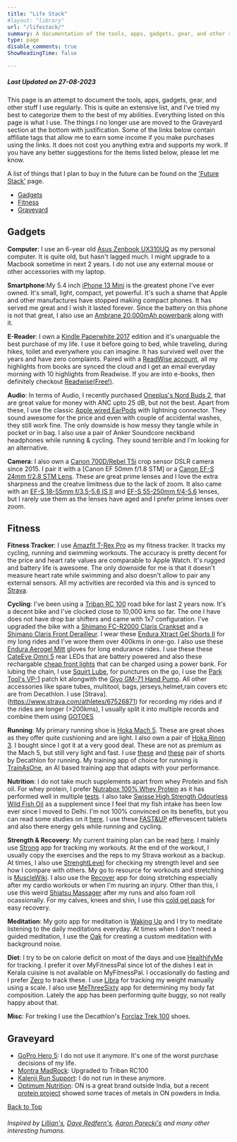 ```yaml
---
title: "Life Stack"
#layout: "library"
url: "/lifestack/"
summary: A documentation of the tools, apps, gadgets, gear, and other stuff I use regularly.
type: page
disable_comments: true
ShowReadingTime: false

---
```



##### Last Updated on 27-08-2023

This page is an attempt to document the tools, apps, gadgets, gear, and other stuff I use regularly. This is quite an extensive list, and I've tried my best to categorize them to the best of my abilities. Everything listed on this page is what I use. The things I no longer use are moved to the Graveyard section at the bottom with justification. Some of the links below contain affiliate tags that allow me to earn some income if you make purchases using the links. It does not cost you anything extra and supports my work. If you have any better suggestions for the items listed below, please let me know.

A list of things that I plan to buy in the future can be found on the ['Future Stack'](/futurestack/) page.


<div id="top"></div>


- [Gadgets](#gadgets)
- [Fitness](#fitness)
- [Graveyard](#Graveyard)

## Gadgets

**Computer**: I use an 6-year old [Asus Zenbook UX310UQ](https://www.asus.com/in/commercial-laptops/asus-zenbook-ux310uq) as my personal computer. It is quite old, but hasn't lagged much. I might upgrade to a Macbook sometime in next 2 years. I do not use any external mouse or other accessories with my laptop.

**Smartphone**:My 5.4 inch [iPhone 13 Mini](https://geni.us/rsh-13-mini) is the greatest phone I've ever owned. It's small, light, compact, yet powerful. It's such a shame that Apple and other manufactures have stopped making compact phones. It has served me great and I wish it lasted forever. Since the battery on this phone is not that great, I also use an [Ambrane 20,000mAh powerbank](https://geni.us/rsh-ambrane-20000) along with it.

**E-Reader**: I own a [Kindle Paperwhite 2017](https://geni.us/rsh-kindle-paperwhite) edition and it's unarguable the best purchase of my life. I use it before going to bed, while traveling, during hikes, toilet and everywhere you can imagine. It has survived well over the years and have zero complaints. Paired with a [ReadWise account](https://readwise.io/rishikesh/), all my highlights from books are synced the cloud and I get an email everyday morning with 10 highlights from Readwise. If you are into e-books, then definitely checkout [Readwise(Free!)](https://readwise.io/rishikesh/).


**Audio**: In terms of Audio, I recently purchased [Oneplus's Nord Buds 2](https://geni.us/rsh-nord-buds-2), that are great value for money with ANC upto 25 dB, but not the best. Apart from these, I use the classic [Apple wired EarPods](https://geni.us/rsh-earpods) with lightning connector. They sound awesome for the price and even with couple of accidental washes, they still work fine. The only downside is how messy they tangle while in pocket or in bag. I also use a pair of Anker Soundcore neckband headphones while running & cycling. They sound terrible and I'm looking for an alternative.

**Camera**: I also own a [Canon 700D/Rebel T5i](https://geni.us/rsh-700d) crop sensor DSLR camera since 2015. I pair it with a [Canon EF 50mm f/1.8 STM] or a [Canon EF-S 24mm f/2.8 STM Lens](https://geni.us/rsh-canon-24mm). These are great prime lenses and I love the extra sharpness and the creatve limitness due to the lack of zoom.  It also came with an [EF-S 18-55mm f/3.5-5.6 IS II](https://geni.us/rsh-canon-18-55) and [EF-S 55-250mm f/4-5.6](https://geni.us/rsh-canon-55-250) lenses, but I rarely use them as the lenses have aged and I prefer prime lenses over zoom.


## Fitness

**Fitness Tracker**: I use [Amazfit T-Rex Pro](https://geni.us/rsh-trex-pro) as my fitness tracker. It tracks my cycling, running and swimming workouts. The accuracy is pretty decent for the price and heart rate values are comparable to Apple Watch. It's rugged and battery life is awesome. The only downside for me is that it doesn't measure heart rate while swimming and also doesn't allow to pair any external sensors. All my activities are recorded via this and is synced to [Strava](https://www.strava.com/athletes/67526871). 

**Cycling**: I've been using a [Triban RC 100](https://www.decathlon.in/p/8810364/road-bikes/road-bike-triban-rc100-drop-bar?id=8810364&type=p) road bike for last 2 years now. It's a decent bike and I've clocked close to 10,000 kms so far. The one I have does not have drop bar shifters and came with 1x7 configuration. I've upgraded the bike with a [Shimano FC-R2000 Claris Crankset](https://bumsonthesaddle.com/products/shimano-fc-r2000-claris-double-crankset-8-speed) and a [Shimano Claris Front Derailleur](https://www.cyclop.in/products/shimano-claris-front-derailleur). I wear these [Endura Xtract Gel Shorts II](https://www.endurasport.com/xtract-gel-short-ii-black/12926408.html) for my long rides and I've wore them over 400kms in one-go. I also use these [Endura Aerogel Mitt](https://www.endurasport.com/fs260-pro-aerogel-mitt-navy/12929042.html) gloves for long endurance rides. I use these these [CateEye Omni 5](https://geni.us/rsh-cateye-omni5) rear LEDs that are battery powered and also these rechargable [cheap front lights](https://geni.us/rsh-bike-front-light) that can be charged using a power bank. For lubing the chain, I use [Squirt Lube](https://geni.us/rsh-squirt-lube), for punctures on the go, I use the [Park Tool's VP-1](https://geni.us/rsh-park-tool-vp1) patch kit alongwith the [Giyo GM-71 Hand Pump](https://www.cyclop.in/products/giyo-gm-71-pump). All other accessories like spare tubes, multitool, bags, jerseys,helmet,rain covers etc are from Decathlon. I use [Strava].(https://www.strava.com/athletes/67526871) for recording my rides and if the rides are longer (>200kms), I usually split it into multiple records and combine them using [GOTOES](https://gotoes.org/strava/Combine_GPX_TCX_FIT_Files.php)


**Running**: My primary running shoe is [Hoka Mach 5](https://geni.us/rsh-hoka-mach5). These are great shoes as they offer quite cushioning and are light. I also own a pair of [Hoka Rinon 3](https://geni.us/rsh-hoka-rincon3). I bought since I got it at a very good deal. These are not as premium as the Mach 5, but still very light and fast. I use [these](https://www.decathlon.com/collections/running-shorts/products/running-breathable-shorts-dry-333374) and [these](https://www.decathlon.com/collections/running-shorts/products/running-lightweight-shorts-dry-119678) pair of shorts by Decathlon for running. My training app of choice for running is [TrainAsOne](https://beta.trainasone.com/register?referrer_token=XKWCgV2Kr9FdCV5G98lQ), an AI based training app that adapts with your performance. 

**Nutrition**: I do not take much supplements apart from whey Protein and fish oil. For whey protein, I prefer [Nutrabox 100% Whey Protein](https://nutrabox.in/products/flavoured-whey-protein-with-dha-mct) as it has performed well in multiple [tests](https://twitter.com/theliverdr/status/1629670100595888128?lang=en). I also take [Swisse High Strength Odourless Wild Fish Oil](https://geni.us/rsh-swisse-fish-oil) as a supplement since I feel that my fish intake has been low ever since I moved to Delhi. I'm not 100% convinced on its benefits, but you can read some studies on it [here](https://examine.com/supplements/fish-oil/). I use these [FAST&UP](https://www.fastandup.in/product/reload-electrolyte-drinks-orange-flavour) effervescent tablets and also there energy gels while running and cycling. 


**Strength & Recovery**: My current training plan can be read [here](https://www.rishikeshs.com/). I mainly use [Strong](https://www.strong.app/?utm_source=rishikeshs.com) app for tracking my workouts. At the end of the workout, I usually copy the exercises and the reps to my Strava workout as a backup. At times, I also use [StrenghtLevel](https://strengthlevel.com/?utm_source=rishikeshs.com) for checking my strength level and see how I compare with others. My go to resource for workouts and stretching is [MuscleWiki](https://musclewiki.com/?utm_source=rishikeshs.com). I also use the [Recover](https://recoverathletics.com/?utm_source=rishikeshs.com) app for doing stretching especially after my cardio workouts or when I'm nusring an injury. Other than this, I use this weird [Shiatsu Massager](https://geni.us/rsh-shiatsu-massager) after my runs and also foam roll ocassionally. For my calves, knees and shin, I use this [cold gel pack](https://geni.us/rsh-inyx-cold-gel) for easy recovery.


**Meditation**: My goto app for meditation is [Waking Up](https://dynamic.wakingup.com/shareOpenAccess/SC0DD5FAC) and I try to meditate listening to the daily meditations everyday. At times when I don't need a guided meditation, I use the [Oak](https://apps.apple.com/us/app/oak-meditation-breathing/id1210209691) for creating a custom meditation with background noise.

**Diet**: I try to be on calorie deficit on most of the days and use [HealthifyMe](https://www.healthifyme.com/in/?utm_source=rishikeshs.com) for tracking. I prefer it over MyFitnessPal since lot of the dishes I eat in Kerala cuisine is not available on MyFitnessPal. I occasionally do fasting and I prefer [Zero](https://zerolongevity.com/?utm_source=rishikeshs.com) to track these. I use [Libra](https://libra-app.eu/?utm_source=rishikeshs.com) for tracking my weight manually using a scale. I also use [MeThreeSixty](https://www.methreesixty.com/?utm_source=rishikeshs.com) app for determining my body fat composition. Lately the app has been performing quite buggy, so not really happy about that.

**Misc**: For treking I use the Decathlon's [Forclaz Trek 100](https://www.decathlon.in/p/8319097/men-s-shoes/men-waterproof-trekking-boots-100-grey?id=8319097&type=p) shoes. 



## Graveyard

- [GoPro Hero 5](https://geni.us/rsh-trex-pro): I do not use it anymore. It's one of the worst purchase decisions of my life.
- [Montra MadRock](https://montra.in/bikes/mtb/montra-madrock-27-5t/): Upgraded to Triban RC100
- [Kalenji Run Support](https://geni.us/rsh-squirt-lube): I do not run in these anymore.
- [Optimum Nutrition](https://geni.us/rsh-optimum-nutrition): ON is a great brand outside India, but a recent [protein project](https://twitter.com/theliverdr/status/1629670100595888128?lang=en) showed some traces of metals in ON   powders in India. 



[Back to Top](#top)



###### Inspired by [Lillian's](https://anomalily.net/life-stack/?utm_source=rishikeshs.com), [Dave Redfern's](https://daveredfern.com/uses/?utm_source=rishikeshs.com), [Aaron Parecki's](https://aaronparecki.com/life-stack/?utm_source=rishikeshs.com) and many other interesting humans.

